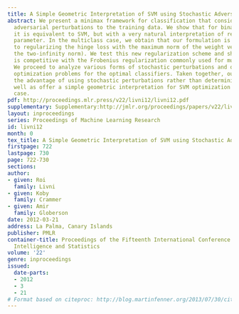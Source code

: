 ```yaml
---
title: A Simple Geometric Interpretation of SVM using Stochastic Adversaries
abstract: We present a minimax framework for classification that considers stochastic
  adversarial perturbations to the training data. We show that for binary classification
  it is equivalent to SVM, but with a very natural interpretation of regularization
  parameter. In the multiclass case, we obtain that our formulation is equivalent
  to regularizing the hinge loss with the maximum norm of the weight vector (i.e.,
  the two-infinity norm). We test this new regularization scheme and show that it
  is competitive with the Frobenius regularization commonly used for multiclass SVM.
  We proceed to analyze various forms of stochastic perturbations and obtain compact
  optimization problems for the optimal classifiers. Taken together, our results illustrate
  the advantage of using stochastic perturbations rather than deterministic ones,  as
  well as offer a simple geometric interpretation for SVM optimization in the non-separable
  case.
pdf: http://proceedings.mlr.press/v22/livni12/livni12.pdf
supplementary: Supplementary:http://jmlr.org/proceedings/papers/v22/livni12/livni12Supple.pdf
layout: inproceedings
series: Proceedings of Machine Learning Research
id: livni12
month: 0
tex_title: A Simple Geometric Interpretation of SVM using Stochastic Adversaries
firstpage: 722
lastpage: 730
page: 722-730
sections: 
author:
- given: Roi
  family: Livni
- given: Koby
  family: Crammer
- given: Amir
  family: Globerson
date: 2012-03-21
address: La Palma, Canary Islands
publisher: PMLR
container-title: Proceedings of the Fifteenth International Conference on Artificial
  Intelligence and Statistics
volume: '22'
genre: inproceedings
issued:
  date-parts:
  - 2012
  - 3
  - 21
# Format based on citeproc: http://blog.martinfenner.org/2013/07/30/citeproc-yaml-for-bibliographies/
---
```

